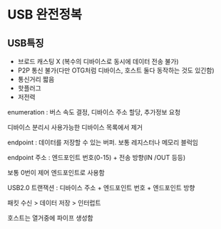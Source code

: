 # USB 완전정복

## USB특징

- 브로드 캐스팅 X (복수의 디바이스로 동시에 데이터 전송 불가)
- P2P 통신 불가(다만 OTG처럼 디바이스, 호스트 둘다 동작하는 것도 있긴함)
- 통신거리 짧음
- 핫플러그
- 저전력

enumeration : 버스 속도 결정, 디바이스 주소 할당, 추가정보 요청

디바이스 분리시 사용가능한 디바이스 목록에서 제거

endpoint : 데이터를 저장할 수 있는 버퍼. 보통 레지스터나 메모리 블럭임

endpoint 주소 : 엔드포인트 번호(0-15) + 전송 방향(IN /OUT 등등)

보통 0번이 제어 엔드포인트로 사용함

USB2.0 트랜잭션 : 디바이스 주소 + 엔드포인트 번호 + 엔드포인트 방향

패킷 수신 > 데이터 저장 > 인터럽트

호스트는 열거중에 파이프 생성함